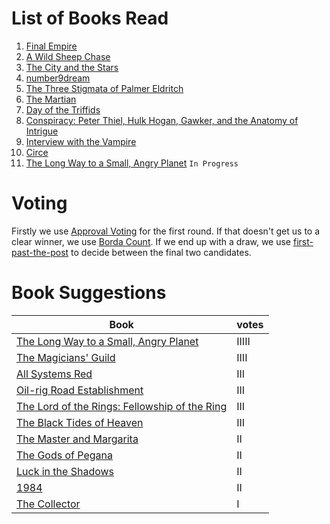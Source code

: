 <!-- TITLE: Book Gathering -->
<!-- SUBTITLE: The Book Gathering -->

# List of Books Read
1. [Final Empire](books/the-final-empire)
2. [A Wild Sheep Chase](books/a-wild-sheep-chase)
3. [The City and the Stars](books/the-city-and-the-stars)
4. [number9dream](books/number-9-dream)
5. [The Three Stigmata of Palmer Eldritch](books/the-three-stigmata-of-palmer-eldritch)
6. [The Martian](books/the-martian)
7. [Day of the Triffids](books/day-of-the-triffids)
8. [Conspiracy: Peter Thiel, Hulk Hogan, Gawker, and the Anatomy of Intrigue](books/conspiracy)
9. [Interview with the Vampire](books/interview-with-the-vampire)
10. [Circe](books/circe)
11. [The Long Way to a Small, Angry Planet](books/the-long-way-to-a-small-angry-planet) `In Progress`

# Voting
Firstly we use [Approval Voting](https://en.wikipedia.org/wiki/Approval_voting) for the first round.
If that doesn't get us to a clear winner, we use [Borda Count](https://en.wikipedia.org/wiki/Borda_count).
If we end up with a draw, we use [first-past-the-post](https://en.wikipedia.org/wiki/First-past-the-post_voting) to decide between the final two candidates.

# Book Suggestions
| Book | votes |
|  --- | --- |
| [The Long Way to a Small, Angry Planet](https://www.goodreads.com/book/show/22733729-the-long-way-to-a-small-angry-planet) | IIIII |
| [The Magicians' Guild](https://www.goodreads.com/book/show/28249.The_Magicians_Guild) | IIII |
| [All Systems Red](https://www.goodreads.com/book/show/32758901-all-systems-red) | III |
| [Oil-rig Road Establishment](https://wiki.darn.games/sammy-the-real-tall-cat) | III |
| [The Lord of the Rings: Fellowship of the Ring](https://www.goodreads.com/book/show/13356706-the-fellowship-of-the-ring) | III |
| [The Black Tides of Heaven](https://www.goodreads.com/book/show/33099588-the-black-tides-of-heaven) | III |
| [The Master and Margarita](https://www.goodreads.com/book/show/117833.The_Master_and_Margarita) | II |
| [The Gods of Pegana](https://www.goodreads.com/book/show/1138654.The_Gods_of_Pegana) | II |
| [Luck in the Shadows](https://www.goodreads.com/book/show/9636143-luck-in-the-shadows) | II |
| [1984](https://www.goodreads.com/book/show/3744438-1984) | II |
| [The Collector](https://www.goodreads.com/book/show/243705.The_Collector) | I |